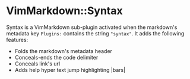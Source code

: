 # VimMarkdown::Syntax

Syntax is a VimMarkdown sub-plugin activated when
the markdown's metadata key `Plugins:` contains the string `"syntax"`.
It adds the following features:

* Folds the markdown's metadata header
* Conceals-ends the code delimiter
* Conceals link's url
* Adds help hyper text jump highlighting |bars|

